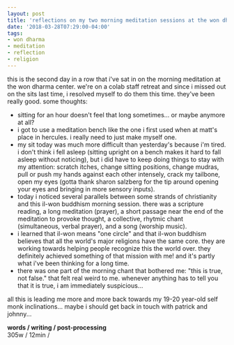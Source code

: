 ```yaml
---
layout: post
title: 'reflections on my two morning meditation sessions at the won dharma center'
date: '2018-03-28T07:29:00-04:00'
tags:
- won dharma
- meditation
- reflection
- religion
--- 
```


this is the second day in a row that i've sat in on the morning meditation at the won dharma center. we're on a colab staff retreat and since i missed out on the sits last time, i resolved myself to do them this time. they've been really good. some thoughts:

* sitting for an hour doesn't feel that long sometimes... or maybe anymore at all?
* i got to use a meditation bench like the one i first used when at matt's place in hercules. i really need to just make myself one. 
* my sit today was much more difficult than yesterday's because i'm tired. i don't think i fell asleep (sitting upright on a bench makes it hard to fall asleep without noticing), but i did have to keep doing things to stay with my attention: scratch itches, change sitting positions, change mudras, pull or push my hands against each other intensely, crack my tailbone, open my eyes (gotta thank sharon salzberg for the tip around opening your eyes and bringing in more sensory inputs). 
* today i noticed several parallels between some strands of christianity and this il-won buddhism morning session. there was a scripture reading, a long meditation (prayer), a short passage near the end of the meditation to provoke thought, a collective, rhytmic chant (simultaneous, verbal prayer), and a song (worship music). 
* i learned that il-won means "one circle" and that il-won buddhism believes that all the world's major religions have the same core. they are working towards helping people recognize this the world over. they definitely achieved something of that mission with me! and it's partly what i've been thinking for a long time. 
* there was one part of the morning chant that bothered me: "this is true, not false." that felt real weird to me. whenever anything has to tell you that it is true, i am immediately suspicious...

all this is leading me more and more back towards my 19-20 year-old self monk inclinations... maybe i should get back in touch with patrick and johnny... 

<!-- hyperlink bank -->


<!-- &#042; = asterisk -->
<!-- &#039; = single quote '-->

**words / writing / post-processing**  
305w / 12min / 